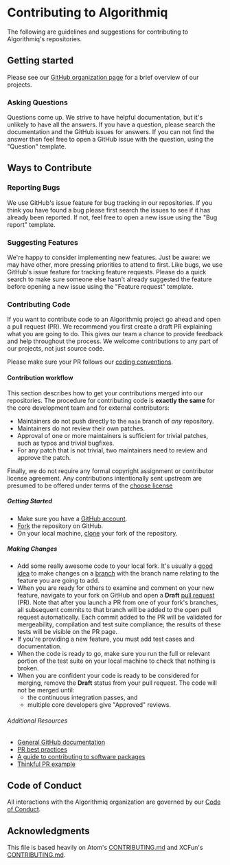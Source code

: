 # Contributing to Algorithmiq

The following are guidelines and suggestions for contributing to Algorithmiq's repositories.

## Getting started

Please see our [GitHub organization page](https://github.com/Algorithmiq) for a brief overview of our projects.

### Asking Questions

Questions come up. We strive to have helpful documentation, but it's unlikely to
have all the answers. If you have a question, please search the documentation
and the GitHub issues for answers. If you can not find the answer then feel free
to open a GitHub issue with the question, using the "Question" template.


## Ways to Contribute

### Reporting Bugs

We use GitHub's issue feature for bug tracking in our repositories. If you think
you have found a bug please first search the issues to see if it has already
been reported. If not, feel free to open a new issue using the "Bug report"
template.

### Suggesting Features

We're happy to consider implementing new features.  Just be aware: we may have
other, more pressing priorities to attend to first.  Like bugs, we use GitHub's
issue feature for tracking feature requests. Please do a quick search to make
sure someone else hasn't already suggested the feature before opening a new
issue using the "Feature request" template.

### Contributing Code

If you want to contribute code to an Algorithmiq project go ahead and open a pull
request (PR). We recommend you first create a draft PR explaining what you are
going to do. This gives our team a chance to provide feedback and help
throughout the process. We welcome contributions to any part of our projects,
not just source code.

Please make sure your PR follows our [coding conventions]().

#### Contribution workflow

This section describes how to get your contributions merged into our repositories.
The procedure for contributing code is **exactly the same** for the core
development team and for external contributors:

* Maintainers do not push directly to the `main` branch of *any* repository.
* Maintainers do not review their own patches.
* Approval of one or more maintainers is sufficient for trivial patches, such as
  typos and trivial bugfixes.
* For any patch that is not trivial, two maintainers need to review and approve
  the patch.

Finally, we do not require any formal copyright assignment or contributor
license agreement. Any contributions intentionally sent upstream are presumed
to be offered under terms of the [choose license]()

##### Getting Started

* Make sure you have a [GitHub account](https://github.com/signup/free).
* [Fork](https://help.github.com/articles/fork-a-repo/) the repository on GitHub.
* On your local machine,
  [clone](https://help.github.com/articles/cloning-a-repository/) your fork of
  the repository.

##### Making Changes

* Add some really awesome code to your local fork.  It's usually a [good
  idea](http://blog.jasonmeridth.com/posts/do-not-issue-pull-requests-from-your-master-branch/)
  to make changes on a
  [branch](https://help.github.com/articles/creating-and-deleting-branches-within-your-repository/)
  with the branch name relating to the feature you are going to add.
* When you are ready for others to examine and comment on your new feature,
  navigate to your fork on GitHub and open a **Draft** [pull
  request](https://help.github.com/articles/using-pull-requests/) (PR). Note that
  after you launch a PR from one of your fork's branches, all
  subsequent commits to that branch will be added to the open pull request
  automatically.  Each commit added to the PR will be validated for
  mergeability, compilation and test suite compliance; the results of these tests
  will be visible on the PR page.
* If you're providing a new feature, you must add test cases and documentation.
* When the code is ready to go, make sure you run the full or relevant portion
  of the test suite on your local machine to check that nothing is broken.
* When you are confident your code is ready to be considered for merging, remove the **Draft** status from your pull request.
  The code will not be merged until:
  - the continuous integration passes, and
  - multiple core developers give "Approved" reviews.

###### Additional Resources

* [General GitHub documentation](https://help.github.com/)
* [PR best practices](http://codeinthehole.com/writing/pull-requests-and-other-good-practices-for-teams-using-github/)
* [A guide to contributing to software packages](http://www.contribution-guide.org)
* [Thinkful PR example](http://www.thinkful.com/learn/github-pull-request-tutorial/#Time-to-Submit-Your-First-PR)


## Code of Conduct

All interactions with the Algorithmiq organization are governed by our
[Code of Conduct](https://github.com/Algorithmiq/.github/blob/main/CODE_OF_CONDUCT.md).


## Acknowledgments

This file is based heavily on Atom's
[CONTRIBUTING.md](https://github.com/atom/atom/blob/master/CONTRIBUTING.md)  and
XCFun's
[CONTRIBUTING.md](https://github.com/dftlibs/xcfun/blob/master/.github/CONTRIBUTING.md).
